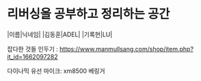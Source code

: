 # 리버싱을 공부하고 정리하는 공간


|이름|닉네임|
|김동훈|ADEL|
|기록현|LU|


잡다한 것들
인두기 : 
https://www.manmullsang.com/shop/item.php?it_id=1662097282


다이나믹 유선 마이크:
xm8500 베링거
